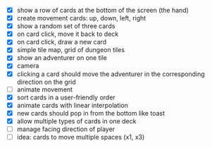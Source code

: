 - [x] show a row of cards at the bottom of the screen (the hand)
- [x] create movement cards: up, down, left, right
- [x] show a random set of three cards
- [x] on card click, move it back to deck
- [x] on card click, draw a new card
- [x] simple tile map, grid of dungeon tiles
- [x] show an adventurer on one tile
- [x] camera
- [x] clicking a card should move the adventurer in the corresponding direction on the grid
- [ ] animate movement
- [x] sort cards in a user-friendly order
- [x] animate cards with linear interpolation
- [x] new cards should pop in from the bottom like toast
- [x] allow multiple types of cards in one deck
- [ ] manage facing direction of player
- [ ] idea: cards to move multiple spaces (x1, x3)
